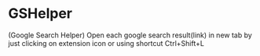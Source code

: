 # GSHelper
(Google Search Helper)  Open each google search result(link) in new tab by just clicking on extension icon or using shortcut Ctrl+Shift+L
